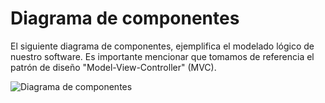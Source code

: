 # Diagrama de componentes

El siguiente diagrama de componentes, ejemplifica el modelado lógico de nuestro software. Es importante mencionar que tomamos de referencia el patrón de diseño 
"Model-View-Controller" (MVC).

![Diagrama de componentes](../img/Component.png)
